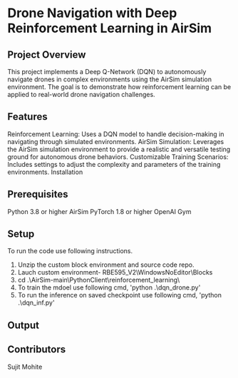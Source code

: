 # Drone Navigation with Deep Reinforcement Learning in AirSim

## Project Overview

This project implements a Deep Q-Network (DQN) to autonomously navigate drones in complex environments using the AirSim simulation environment. The goal is to demonstrate how reinforcement learning can be applied to real-world drone navigation challenges.

## Features

Reinforcement Learning: Uses a DQN model to handle decision-making in navigating through simulated environments.
AirSim Simulation: Leverages the AirSim simulation environment to provide a realistic and versatile testing ground for autonomous drone behaviors.
Customizable Training Scenarios: Includes settings to adjust the complexity and parameters of the training environments.
Installation

## Prerequisites
Python 3.8 or higher
AirSim
PyTorch 1.8 or higher
OpenAI Gym

## Setup
To run the code use following instructions.
1. Unzip the custom block environment and source code repo.
2. Lauch custom environment- RBE595_V2\WindowsNoEditor\Blocks
3. cd .\AirSim-main\PythonClient\reinforcement_learning\
4. To train the mdoel use following cmd,  'python .\dqn_drone.py'
5. To run the inference on saved checkpoint use following cmd, 'python .\dqn_inf.py'


## Output



## Contributors
Sujit Mohite


